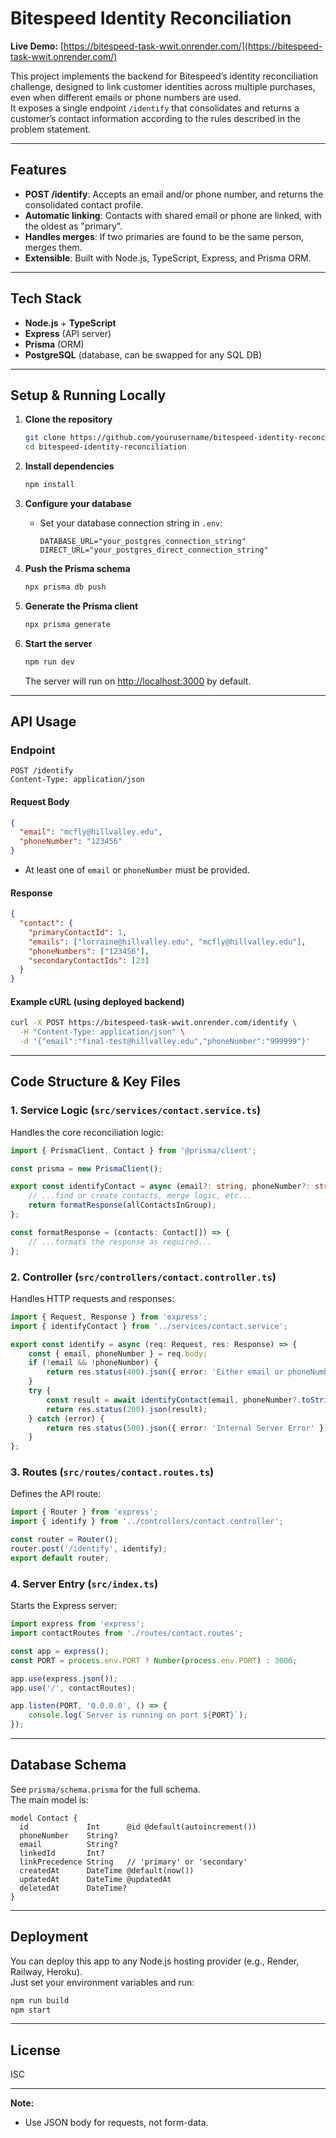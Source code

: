 # Bitespeed Identity Reconciliation

**Live Demo:** [https://bitespeed-task-wwit.onrender.com/](https://bitespeed-task-wwit.onrender.com/)

This project implements the backend for Bitespeed’s identity reconciliation challenge, designed to link customer identities across multiple purchases, even when different emails or phone numbers are used.  
It exposes a single endpoint `/identify` that consolidates and returns a customer’s contact information according to the rules described in the problem statement.

---

## Features

- **POST /identify**: Accepts an email and/or phone number, and returns the consolidated contact profile.
- **Automatic linking**: Contacts with shared email or phone are linked, with the oldest as "primary".
- **Handles merges**: If two primaries are found to be the same person, merges them.
- **Extensible**: Built with Node.js, TypeScript, Express, and Prisma ORM.

---

## Tech Stack

- **Node.js** + **TypeScript**
- **Express** (API server)
- **Prisma** (ORM)
- **PostgreSQL** (database, can be swapped for any SQL DB)

---

## Setup & Running Locally

1. **Clone the repository**
   ```bash
   git clone https://github.com/yourusername/bitespeed-identity-reconciliation.git
   cd bitespeed-identity-reconciliation
   ```

2. **Install dependencies**
   ```bash
   npm install
   ```

3. **Configure your database**
   - Set your database connection string in `.env`:
     ```
     DATABASE_URL="your_postgres_connection_string"
     DIRECT_URL="your_postgres_direct_connection_string"
     ```

4. **Push the Prisma schema**
   ```bash
   npx prisma db push
   ```

5. **Generate the Prisma client**
   ```bash
   npx prisma generate
   ```

6. **Start the server**
   ```bash
   npm run dev
   ```
   The server will run on [http://localhost:3000](http://localhost:3000) by default.

---

## API Usage

### Endpoint

```
POST /identify
Content-Type: application/json
```

#### Request Body

```json
{
  "email": "mcfly@hillvalley.edu",
  "phoneNumber": "123456"
}
```
- At least one of `email` or `phoneNumber` must be provided.

#### Response

```json
{
  "contact": {
    "primaryContactId": 1,
    "emails": ["lorraine@hillvalley.edu", "mcfly@hillvalley.edu"],
    "phoneNumbers": ["123456"],
    "secondaryContactIds": [23]
  }
}
```

#### Example cURL (using deployed backend)

```bash
curl -X POST https://bitespeed-task-wwit.onrender.com/identify \
  -H "Content-Type: application/json" \
  -d '{"email":"final-test@hillvalley.edu","phoneNumber":"999999"}'
```

---

## Code Structure & Key Files

### 1. Service Logic (`src/services/contact.service.ts`)

Handles the core reconciliation logic:

```ts
import { PrismaClient, Contact } from '@prisma/client';

const prisma = new PrismaClient();

export const identifyContact = async (email?: string, phoneNumber?: string) => {
    // ...find or create contacts, merge logic, etc...
    return formatResponse(allContactsInGroup);
};

const formatResponse = (contacts: Contact[]) => {
    // ...formats the response as required...
};
```

### 2. Controller (`src/controllers/contact.controller.ts`)

Handles HTTP requests and responses:

```ts
import { Request, Response } from 'express';
import { identifyContact } from '../services/contact.service';

export const identify = async (req: Request, res: Response) => {
    const { email, phoneNumber } = req.body;
    if (!email && !phoneNumber) {
        return res.status(400).json({ error: 'Either email or phoneNumber must be provided.' });
    }
    try {
        const result = await identifyContact(email, phoneNumber?.toString());
        return res.status(200).json(result);
    } catch (error) {
        return res.status(500).json({ error: 'Internal Server Error' });
    }
};
```

### 3. Routes (`src/routes/contact.routes.ts`)

Defines the API route:

```ts
import { Router } from 'express';
import { identify } from '../controllers/contact.controller';

const router = Router();
router.post('/identify', identify);
export default router;
```

### 4. Server Entry (`src/index.ts`)

Starts the Express server:

```ts
import express from 'express';
import contactRoutes from './routes/contact.routes';

const app = express();
const PORT = process.env.PORT ? Number(process.env.PORT) : 3000;

app.use(express.json());
app.use('/', contactRoutes);

app.listen(PORT, '0.0.0.0', () => {
    console.log(`Server is running on port ${PORT}`);
});
```

---

## Database Schema

See `prisma/schema.prisma` for the full schema.  
The main model is:

```prisma
model Contact {
  id             Int      @id @default(autoincrement())
  phoneNumber    String?
  email          String?
  linkedId       Int?
  linkPrecedence String   // 'primary' or 'secondary'
  createdAt      DateTime @default(now())
  updatedAt      DateTime @updatedAt
  deletedAt      DateTime?
}
```

---

## Deployment

You can deploy this app to any Node.js hosting provider (e.g., Render, Railway, Heroku).  
Just set your environment variables and run:

```bash
npm run build
npm start
```

---

## License

ISC

---

**Note:**  
- Use JSON body for requests, not form-data.
